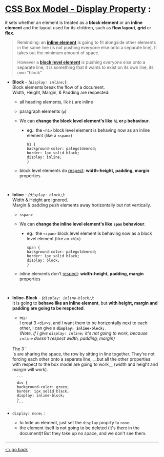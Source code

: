 # [CSS Box Model - Display Property](https://developer.mozilla.org/en-US/docs/Web/CSS/display) :
it sets whether an element is treated as a **block element** or an **inline element** and the layout used for its children, such as **flow layout**, **grid** or **flex**.

> Reminding: an [__inline element__](https://github.com/Klosmi/html-basics/blob/master/inlene-vs-block.md) is going to fit alongside other elements in the same line (is not pushing everyone else onto a separate line). It takes out the minimum amount of space.
> 
> However a [__block level element__](https://github.com/Klosmi/html-basics/blob/master/inlene-vs-block.md) is pushing everyone else onto a separate line, it is something that it wants to exist on its own line, its own "block".

- **Block** - *(`display: inline;`)*:   
    Block elements break the flow of a document.   
    Width, Height, Margin, & Padding  are respected.
    - all heading elements, lik `h1` are inline

    - paragraph elements (`p`)

    - We can **change the block level element's like `h1` or `p` behaviour**.
      - eg.:
        the `<h1>` block level element is behaving now as an inline element (like a `<span>`)
        ```
        h1 {
        background-color: palegoldenrod;
        border: 1px solid black;
        display: inline;
        }
        ```
    - block level elements do <u>respect</u>: **width-height, padding, margin** properties 
    <br>

- **Inline** - *(`display: block;`)*:   
    Width & Height are ignored.   
    Margin & padding push elements away horizontally but not vertically.  
    - `<span>`

    - We can **change the inline level element's like `span` behaviour**.
        - eg.: 
            the `<span>` block level element is behaving now as a block level element (like an `<h1>`)
            ```
            span {
            background-color: palegoldenrod;
            border: 1px solid black;
            display: block;
            }
            ```  
     - inline elements don't <u>respect</u>: **width-height, padding, margin** properties  

<br>

- **Inline-Block** - *(`display: inline-block;`)*:   
    It is going to __behave like an inline element__, but __with height, margin and padding are going to be respected__.
     - eg.:   
     I  creat 3 `<div>`s, and I want them to be horizontally next to each other, I can give a **`display: inline-block;`**.   
     *(Note, if I give `display: inline;` it's not going to work, because `inline` doesn't respect width, padding, margin)*  
    <br>
        The 3 `<div>`s are sharing the space, the row by sitting in line together. They're not forcing each other onto a separate line, __but all the other properties with respect to the box model are going to work__ (width and height and margin will work). 

        ```
        div {
        background-color: green;
        border: 5px solid black;
        display: inline-block;
        }
        ```  

- `display: none;` :
    - to hide an element, just set the `display` proprty to `none`.
    - the element itself is not going to be deleted (it's there in the document)❗️ But they take up no space, and we don't see them.

---
   [👈 go back](https://github.com/Klosmi/html-basics#html-and-css--basics)
